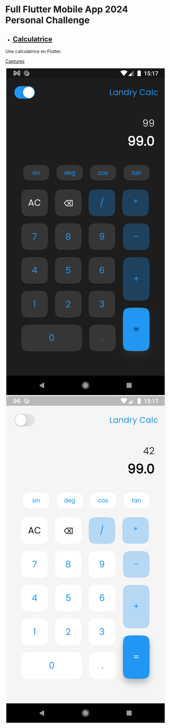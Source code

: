 # Full Flutter Mobile App 2024 Personal Challenge

- ## [Calculatrice](https://github.com/Starland9/Full-Flutter-2024-Challenge/tree/main/calculatrice)

Une calculatrice en Flutter.

<u> Captures </u>

<center> <img src="https://github.com/Starland9/Full-Flutter-2024-Challenge/blob/main/calculatrice/assets/screenshots/ss1.png"> 

<img src="https://github.com/Starland9/Full-Flutter-2024-Challenge/blob/main/calculatrice/assets/screenshots/ss2.png">

</center>

